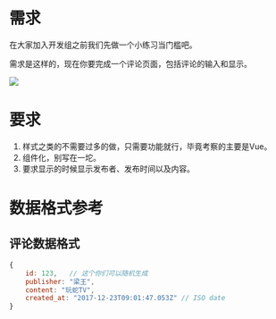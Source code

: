 # 需求
在大家加入开发组之前我们先做一个小练习当门槛吧。

需求是这样的，现在你要完成一个评论页面，包括评论的输入和显示。

![](https://user-gold-cdn.xitu.io/2017/12/23/1608297fa1b24431?w=549&h=429&f=png&s=18147)

# 要求
1. 样式之类的不需要过多的做，只需要功能就行，毕竟考察的主要是Vue。
2. 组件化，别写在一坨。
3. 要求显示的时候显示发布者、发布时间以及内容。

# 数据格式参考
## 评论数据格式
```Javascript
{
    id: 123,   // 这个你们可以随机生成
    publisher: "梁王",
    content: "玩蛇TV",
    created_at: "2017-12-23T09:01:47.053Z" // ISO date
}

```